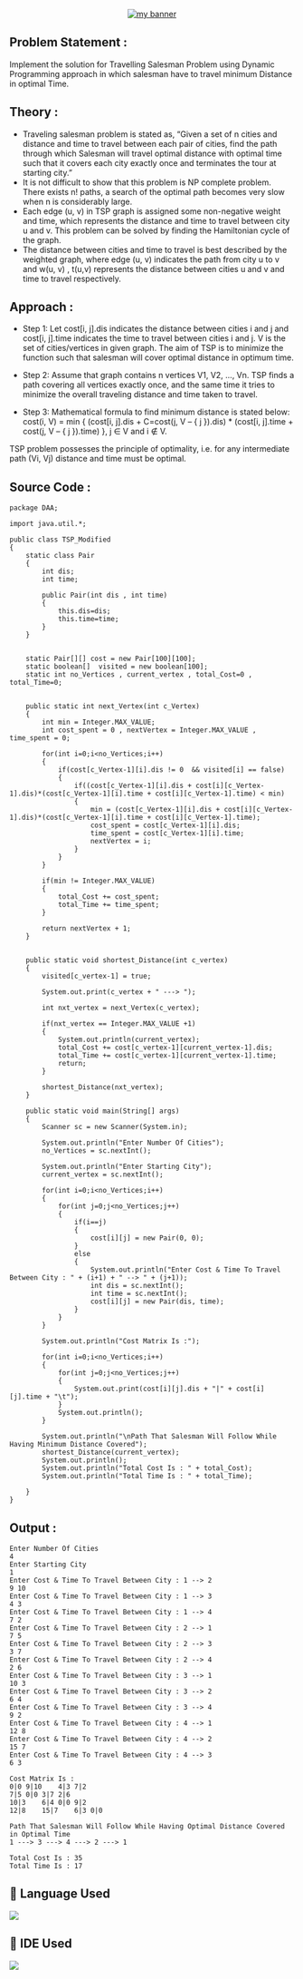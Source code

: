 <p align="center">
  <a href="https://www.yushi.dev/" target="_blank" rel="noreferrer"><img src="https://user-images.githubusercontent.com/103045206/194352037-cde3c1f3-4fe3-48c6-910b-685f0019f5c0.jpg" alt="my banner"></a>
</p>

## Problem Statement :
Implement the solution for Travelling Salesman Problem using Dynamic Programming approach in which salesman have to travel minimum Distance in optimal Time.

## Theory :
* Traveling salesman problem is stated as, “Given a set of n cities and distance and time to travel between each pair of cities, find the path through which Salesman will travel optimal distance with optimal time such that it covers each city exactly once and terminates the tour at starting city.”
* It is not difficult to show that this problem is NP complete problem. There exists n! paths, a search of the optimal path becomes very slow when n is considerably large.
* Each edge (u, v) in TSP graph is assigned some non-negative weight and time, which represents the distance and time to travel between city u and v. This problem can be solved by finding the Hamiltonian cycle of the graph.
* The distance between cities and time to travel is best described by the weighted graph, where edge (u, v) indicates the path from city u to v and w(u, v) , t(u,v) represents the distance between cities u and v and time to travel respectively.

## Approach : 
* Step 1:
Let cost[i, j].dis indicates the distance between cities i and j and cost[i, j].time indicates the time to travel between cities i and j. V is the set of cities/vertices in given graph. The aim of TSP is to minimize the function such that salesman will cover optimal distance in optimum time. 

* Step 2:
Assume that graph contains n vertices V1, V2, ..., Vn. TSP finds a path covering all vertices exactly once, and the same time it tries to minimize the overall traveling distance and time taken to travel.

* Step 3:
Mathematical formula to find minimum distance is stated below:
cost(i, V) = min { (cost[i, j].dis + C=cost(j, V – { j }).dis) * (cost[i, j].time + cost(j, V – { j }).time) }, j ∈ V and i ∉ V.

TSP problem possesses the principle of optimality, i.e. for any intermediate path (Vi, Vj) distance and time must be optimal.


## Source Code :
```
package DAA;

import java.util.*;

public class TSP_Modified 
{
	static class Pair
	{
		int dis;
		int time;
		
		public Pair(int dis , int time)
		{
			this.dis=dis;
			this.time=time;
		}
	}
	
	
	static Pair[][] cost = new Pair[100][100]; 
	static boolean[]  visited = new boolean[100];
	static int no_Vertices , current_vertex , total_Cost=0 , total_Time=0;
	
	
	public static int next_Vertex(int c_Vertex)
	{
		int min = Integer.MAX_VALUE;
		int cost_spent = 0 , nextVertex = Integer.MAX_VALUE , time_spent = 0;
		
		for(int i=0;i<no_Vertices;i++)
		{
			if(cost[c_Vertex-1][i].dis != 0  && visited[i] == false) 
			{
				if((cost[c_Vertex-1][i].dis + cost[i][c_Vertex-1].dis)*(cost[c_Vertex-1][i].time + cost[i][c_Vertex-1].time) < min)
				{
					min = (cost[c_Vertex-1][i].dis + cost[i][c_Vertex-1].dis)*(cost[c_Vertex-1][i].time + cost[i][c_Vertex-1].time);
					cost_spent = cost[c_Vertex-1][i].dis;
					time_spent = cost[c_Vertex-1][i].time;
					nextVertex = i;
				}
			}
		}
		
		if(min != Integer.MAX_VALUE)
		{
			total_Cost += cost_spent;
			total_Time += time_spent;
		}
		
		return nextVertex + 1;
	}
	
	
	public static void shortest_Distance(int c_vertex)
	{
		visited[c_vertex-1] = true;
		
		System.out.print(c_vertex + " ---> ");
		
		int nxt_vertex = next_Vertex(c_vertex);
		
		if(nxt_vertex == Integer.MAX_VALUE +1)
		{
			System.out.println(current_vertex);
			total_Cost += cost[c_vertex-1][current_vertex-1].dis;
			total_Time += cost[c_vertex-1][current_vertex-1].time;
			return;
		}
		
		shortest_Distance(nxt_vertex);
	}

	public static void main(String[] args) 
	{
		Scanner sc = new Scanner(System.in);
		
		System.out.println("Enter Number Of Cities");
		no_Vertices = sc.nextInt();
		
		System.out.println("Enter Starting City");
		current_vertex = sc.nextInt();
		
		for(int i=0;i<no_Vertices;i++)
		{
			for(int j=0;j<no_Vertices;j++)
			{
				if(i==j)
				{
					cost[i][j] = new Pair(0, 0);
				}
				else
				{
					System.out.println("Enter Cost & Time To Travel Between City : " + (i+1) + " --> " + (j+1));
					int dis = sc.nextInt();
					int time = sc.nextInt();
					cost[i][j] = new Pair(dis, time);
				}
			}
		}
		
		System.out.println("Cost Matrix Is :");
		
		for(int i=0;i<no_Vertices;i++)
		{
			for(int j=0;j<no_Vertices;j++)
			{
				System.out.print(cost[i][j].dis + "|" + cost[i][j].time + "\t");
			}
			System.out.println();
		}
		
		System.out.println("\nPath That Salesman Will Follow While Having Minimum Distance Covered");
		shortest_Distance(current_vertex);
		System.out.println();
		System.out.println("Total Cost Is : " + total_Cost);
		System.out.println("Total Time Is : " + total_Time);
		
	}
}

```

## Output :

```
Enter Number Of Cities
4
Enter Starting City
1
Enter Cost & Time To Travel Between City : 1 --> 2
9 10
Enter Cost & Time To Travel Between City : 1 --> 3
4 3
Enter Cost & Time To Travel Between City : 1 --> 4
7 2
Enter Cost & Time To Travel Between City : 2 --> 1
7 5
Enter Cost & Time To Travel Between City : 2 --> 3
3 7
Enter Cost & Time To Travel Between City : 2 --> 4
2 6
Enter Cost & Time To Travel Between City : 3 --> 1
10 3
Enter Cost & Time To Travel Between City : 3 --> 2
6 4
Enter Cost & Time To Travel Between City : 3 --> 4
9 2
Enter Cost & Time To Travel Between City : 4 --> 1
12 8
Enter Cost & Time To Travel Between City : 4 --> 2
15 7
Enter Cost & Time To Travel Between City : 4 --> 3
6 3

Cost Matrix Is :
0|0	9|10	4|3	7|2	
7|5	0|0	3|7	2|6	
10|3	6|4	0|0	9|2	
12|8	15|7	6|3	0|0	

Path That Salesman Will Follow While Having Optimal Distance Covered in Optimal Time
1 ---> 3 ---> 4 ---> 2 ---> 1

Total Cost Is : 35
Total Time Is : 17

```

## 💼 Language Used
 
![](https://img.shields.io/badge/Java-informational?style=flat&logo=react&color=61DAFB)

## 💼 IDE Used

![](https://img.shields.io/badge/IDE-Eclipse-informational?style=flat&logo=react&color=61DAFB)

